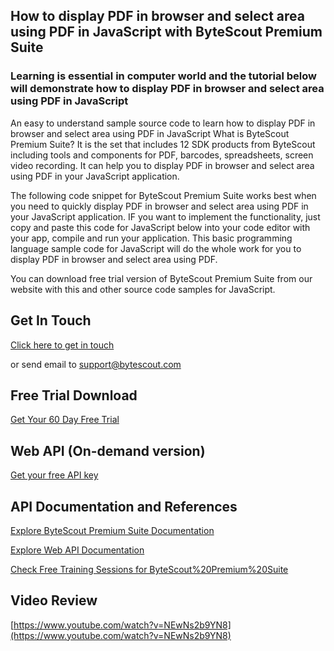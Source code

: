 ## How to display PDF in browser and select area using PDF in JavaScript with ByteScout Premium Suite

### Learning is essential in computer world and the tutorial below will demonstrate how to display PDF in browser and select area using PDF in JavaScript

An easy to understand sample source code to learn how to display PDF in browser and select area using PDF in JavaScript What is ByteScout Premium Suite? It is the set that includes 12 SDK products from ByteScout including tools and components for PDF, barcodes, spreadsheets, screen video recording. It can help you to display PDF in browser and select area using PDF in your JavaScript application.

The following code snippet for ByteScout Premium Suite works best when you need to quickly display PDF in browser and select area using PDF in your JavaScript application. IF you want to implement the functionality, just copy and paste this code for JavaScript below into your code editor with your app, compile and run your application. This basic programming language sample code for JavaScript will do the whole work for you to display PDF in browser and select area using PDF.

You can download free trial version of ByteScout Premium Suite from our website with this and other source code samples for JavaScript.

## Get In Touch

[Click here to get in touch](https://bytescout.zendesk.com/hc/en-us/requests/new?subject=ByteScout%20Premium%20Suite%20Question)

or send email to [support@bytescout.com](mailto:support@bytescout.com?subject=ByteScout%20Premium%20Suite%20Question) 

## Free Trial Download

[Get Your 60 Day Free Trial](https://bytescout.com/download/web-installer?utm_source=github-readme)

## Web API (On-demand version)

[Get your free API key](https://pdf.co/documentation/api?utm_source=github-readme)

## API Documentation and References

[Explore ByteScout Premium Suite Documentation](https://bytescout.com/documentation/index.html?utm_source=github-readme)

[Explore Web API Documentation](https://pdf.co/documentation/api?utm_source=github-readme)

[Check Free Training Sessions for ByteScout%20Premium%20Suite](https://academy.bytescout.com/)

## Video Review

[https://www.youtube.com/watch?v=NEwNs2b9YN8](https://www.youtube.com/watch?v=NEwNs2b9YN8)
